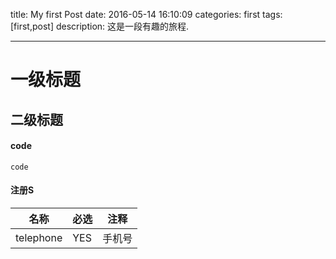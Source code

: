 title: My first Post
date: 2016-05-14 16:10:09
categories: first
tags: [first,post]
description: 这是一段有趣的旅程.

---



# 一级标题
## 二级标题

#### code 

	code

#### 注册S
名称 | 必选 | 注释
----- | ----- | -----
telephone | YES | 手机号
